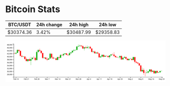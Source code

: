 # Bitcoin Stats

BTC/USDT|24h change|24h high|24h low|
|---|---|---|---|
|$30374.36|3.42%|$30487.99|$29358.83|

<img src="./chart.svg">
